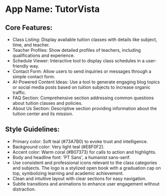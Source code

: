 # **App Name**: TutorVista

## Core Features:

- Class Listing: Display available tuition classes with details like subject, time, and teacher.
- Teacher Profiles: Show detailed profiles of teachers, including qualifications and experience.
- Schedule Viewer: Interactive tool to display class schedules in a user-friendly way.
- Contact Form: Allow users to send inquiries or messages through a simple contact form.
- AI-Powered Content Ideas: Use a tool to generate engaging blog topics or social media posts based on tuition subjects to increase organic traffic.
- FAQ Section: Comprehensive section addressing common questions about tuition classes and policies.
- About Us Section: Descriptive section providing information about the tuition center and its mission.

## Style Guidelines:

- Primary color: Soft teal (#73A7B0) to evoke trust and intelligence.
- Background color: Very light teal (#E8F0F2).
- Accent color: Warm coral (#B07373) for calls to action and highlights.
- Body and headline font: 'PT Sans', a humanist sans-serif.
- Use consistent and professional icons relevant to the class categories and subjects. The logo is a stylized open book with a graduation cap on top, symbolizing learning and academic achievement.
- Clean and intuitive layout with clear sections for easy navigation.
- Subtle transitions and animations to enhance user engagement without distraction.